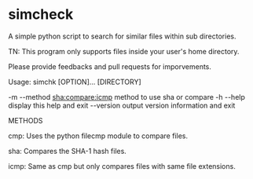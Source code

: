# simcheck
A simple python script to search for similar files within sub directories.

TN: This program only supports files inside your user's home directory.

Please provide feedbacks and pull requests for imporvements.

Usage: simchk [OPTION]... [DIRECTORY]

-m  --method <sha:compare:icmp>  method to use sha or compare
-h  --help                  display this help and exit
--version                   output version information and exit

METHODS

cmp: Uses the python filecmp module to compare files.

sha: Compares the SHA-1 hash files.

icmp: Same as cmp but only compares files with same file extensions.
